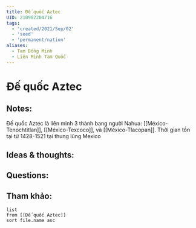 ```yaml
---
title: Đế quốc Aztec
UID: 210902204716
tags:
  - 'created/2021/Sep/02'
  - 'seed'
  - 'permanent/nation'
aliases:
  - Tam Đồng Minh
  - Liên Minh Tam Quốc
---
```

# Đế quốc Aztec

## Notes:
Đế quốc Aztec là liên minh 3 thành bang người Nahua: [[México-Tenochtitlan]], [[México-Texcoco]], và [[México-Tlacopan]]. Thời gian tồn tại từ 1428-1521 tại thung lũng Mexico


## Ideas & thoughts:

## Questions:


## Tham khảo:
```dataview
list
from [[Đế quốc Aztec]]
sort file.name asc
```